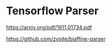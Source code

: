 # Tensorflow Parser

https://arxiv.org/pdf/1611.01734.pdf

https://github.com/zysite/biaffine-parser
